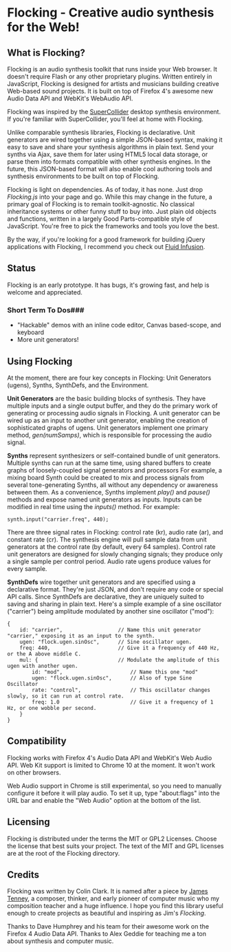 Flocking - Creative audio synthesis for the Web!
================================================

What is Flocking?
-----------------

Flocking is an audio synthesis toolkit that runs inside your Web browser. It doesn't require Flash or any other 
proprietary plugins. Written entirely in JavaScript, Flocking is designed for artists and musicians building 
creative Web-based sound projects. It is built on top of Firefox 4's awesome new Audio Data API and WebKit's 
WebAudio API.

Flocking was inspired by the [SuperCollider](http://supercollider.sourceforge.net/) desktop synthesis 
environment. If you're familiar with SuperCollider, you'll feel at home with Flocking.

Unlike comparable synthesis libraries, Flocking is declarative. Unit generators are wired together using a 
simple JSON-based syntax, making it easy to save and share your synthesis algorithms in plain text.
Send your synths via Ajax, save them for later using HTML5 local data storage, or parse them into formats compatible with 
other synthesis engines. In the future, this JSON-based format will also enable cool authoring tools and 
synthesis environments to be built on top of Flocking.

Flocking is light on dependencies. As of today, it has none. Just drop _Flocking.js_ into your page and go.
While this may change in the future, a primary goal of Flocking is to remain toolkit-agnostic. No classical inheritance 
systems or other funny stuff to buy into. Just plain old objects and functions, written in a largely Good Parts-compatible 
style of JavaScript. You're free to pick the frameworks and tools you love the best.

By the way, if you're looking for a good framework for building jQuery applications with Flocking, I recommend you check 
out [Fluid Infusion](http://fluidproject.org/products/infusion).


Status
------
Flocking is an early prototype. It has bugs, it's growing fast, and help is welcome and appreciated.

### Short Term To Dos###
 * "Hackable" demos with an inline code editor, Canvas based-scope, and keyboard
 * More unit generators!
 
 
Using Flocking
--------------

At the moment, there are four key concepts in Flocking: Unit Generators (ugens), Synths, SynthDefs, and the Environment.

**Unit Generators** are the basic building blocks of synthesis. They have multiple inputs and a single output buffer, and 
they do the primary work of generating or processing audio signals in Flocking. A unit generator can be wired up as an 
input to another unit generator, enabling the creation of sophisticated graphs of ugens. Unit generators implement one 
primary method, _gen(numSamps)_, which is responsible for processing the audio signal.

**Synths** represent synthesizers or self-contained bundle of unit generators. Multiple synths can run at the same time,
using shared buffers to create graphs of loosely-coupled signal generators and processors For example, a mixing board Synth 
could be created to mix and process signals from several tone-generating Synths, all without any dependency or awareness 
between them. As a convenience, Synths implement _play()_ and _pause()_ methods and expose named unit generators as inputs. 
Inputs can be modified in real time using the _inputs()_ method. For example:

    synth.input("carrier.freq", 440);

There are three signal rates in Flocking: control rate (kr), audio rate (ar), and constant rate (cr). The synthesis 
engine will pull sample data from unit generators at the control rate (by default, every 64 samples). Control rate unit 
generators are designed for slowly changing signals; they produce only a single sample per control period. 
Audio rate ugens produce values for every sample.

**SynthDefs** wire together unit generators and are specified using a declarative format. They're just JSON,
and don't require any code or special API calls. Since SynthDefs are declarative, they are uniquely suited to 
saving and sharing in plain text. Here's a simple example of a sine oscillator ("carrier") being amplitude modulated 
by another sine oscillator ("mod"):

    {
        id: "carrier",                  // Name this unit generator "carrier," exposing it as an input to the synth.
        ugen: "flock.ugen.sinOsc",      // Sine oscillator ugen.
        freq: 440,                      // Give it a frequency of 440 Hz, or the A above middle C.
        mul: {                          // Modulate the amplitude of this ugen with another ugen.
            id: "mod",                      // Name this one "mod"
            ugen: "flock.ugen.sinOsc",      // Also of type Sine Oscillator
            rate: "control",                // This oscillator changes slowly, so it can run at control rate.
            freq: 1.0                       // Give it a frequency of 1 Hz, or one wobble per second.
        }
    }

Compatibility
-------------

Flocking works with Firefox 4's Audio Data API and WebKit's Web Audio API. Web Kit support is limited to Chrome 10 at 
the moment. It won't work on other browsers.

Web Audio support in Chrome is still experimental, so you need to manually configure it before it will play audio. 
To set it up, type "about:flags" into the URL bar and enable the "Web Audio" option at the bottom of the list.

Licensing
---------

Flocking is distributed under the terms the MIT or GPL2 Licenses. Choose the license that best suits your
project. The text of the MIT and GPL licenses are at the root of the Flocking directory. 

Credits
-------

Flocking was written by Colin Clark. It is named after a piece by [James Tenney](http://www.plainsound.org/JTwork.html), 
a composer, thinker, and early pioneer of computer music who my composition teacher and a huge influence. 
I hope you find this library useful enough to create projects as beautiful and inspiring as Jim's _Flocking_.

Thanks to Dave Humphrey and his team for their awesome work on the Firefox 4 Audio Data API. Thanks to Alex Geddie 
for teaching me a ton about synthesis and computer music.
